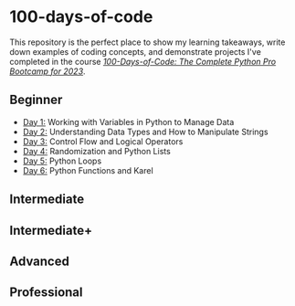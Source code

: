 # 100-days-of-code
This repository is the perfect place to show my learning takeaways, write down examples of coding concepts, and demonstrate projects I've completed in the course [*100-Days-of-Code: The Complete Python Pro Bootcamp for 2023*](https://www.udemy.com/course/100-days-of-code/). 
## Beginner 
* [Day 1:](https://github.com/wuxinge/Python-100-days-of-code/tree/12b5b26b6a3103bea397086c5f71c88b7586de2d/day%201)
Working with Variables in Python to Manage Data
* [Day 2:](https://github.com/wuxinge/Python-100-days-of-code/tree/571c397d3a404fb76fab3ec972ada2fa2863c981/day%202)
  Understanding Data Types and How to Manipulate Strings
* [Day 3:](https://github.com/wuxinge/Python-100-days-of-code/tree/49901d58d6605b2fc12c4e2afff3ad19ca7c051a/day%203) Control Flow and Logical Operators
* [Day 4:](https://github.com/wuxinge/Python-100-days-of-code/tree/e0b926e5e488e035ce1b68fcc176cf085127cec3/day%204) Randomization and Python Lists
* [Day 5:](https://github.com/wuxinge/100-days-of-code/tree/6e1446439255f3408ca0860e1aa3298eacf7a52c/day%205) Python Loops
* [Day 6:](https://github.com/wuxinge/Python-100-days-of-code/tree/422e61ac9eeec89af0191757c8344850703685a9/day%206) Python Functions and Karel
## Intermediate 

## Intermediate+ 

## Advanced 

## Professional 
